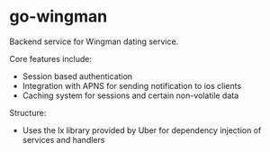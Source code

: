 # go-wingman

Backend service for Wingman dating service.

Core features include:
  - Session based authentication
  - Integration with APNS for sending notification to ios clients
  - Caching system for sessions and certain non-volatile data

Structure:
  - Uses the lx library provided by Uber for dependency injection of services and handlers

